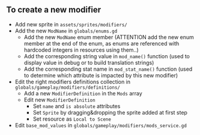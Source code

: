 ## To create a new modifier
- Add new sprite in `assets/sprites/modifiers/`
- Add the new `ModName` in `globals/enums.gd`
    - Add the new `ModName` enum member (ATTENTION add the new enum member at the end of the enum, as enums are referenced with hardcoded integers in resources using them..)
    - Add the corresponding string value in `mod_name()` function (used to display value in debug or to build translation strings)
    - Add the corresponding stat name in `mod_stat_name()` function (used to determine which attribute is impacted by this new modifier)
- Edit the right modifiers definitions collection in `globals/gameplay/modifiers/definitions/`
    - Add a new `ModifierDefinition` in the `Mods` array
    - Edit new `ModifierDefinition`
        - Set `name` and `is absolute` attributes
        - Set `Sprite` by dragging&dropping the sprite added at first step
        - Set resource as `Local to Scene`
- Edit `base_mod_values` in `globals/gameplay/modifiers/mods_service.gd`
